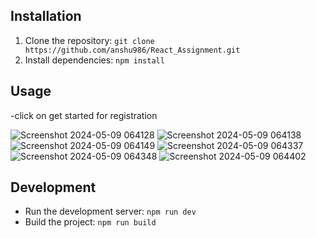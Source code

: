 ## Installation

1. Clone the repository: `git clone https://github.com/anshu986/React_Assignment.git`
2. Install dependencies: `npm install`

## Usage

-click on get started for registration

![Screenshot 2024-05-09 064128](https://github.com/anshu986/React_Assignment/assets/119831712/83c0c8d2-7820-4ae2-91cb-5457974a2dbc)
![Screenshot 2024-05-09 064138](https://github.com/anshu986/React_Assignment/assets/119831712/8ea4159b-da05-4e10-995b-04cfb5c0a4af)
![Screenshot 2024-05-09 064149](https://github.com/anshu986/React_Assignment/assets/119831712/a3363e10-0726-4d81-aa03-726f2ff3e8f1)
![Screenshot 2024-05-09 064337](https://github.com/anshu986/React_Assignment/assets/119831712/ba658819-da26-4981-8b2a-9fc15d1af98a)
![Screenshot 2024-05-09 064348](https://github.com/anshu986/React_Assignment/assets/119831712/760ddcc3-7147-400c-943e-b70518373f99)
![Screenshot 2024-05-09 064402](https://github.com/anshu986/React_Assignment/assets/119831712/571ea5c5-7f63-43e8-9908-0b765473195a)



## Development

- Run the development server: `npm run dev`
- Build the project: `npm run build`
